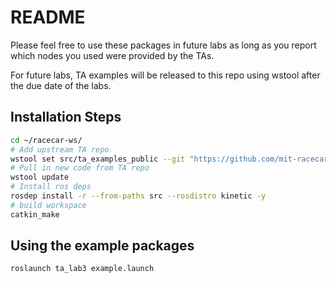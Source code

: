 # README

Please feel free to use these packages in future labs as long as you report which nodes you used were provided by the TAs.
 
For future labs, TA examples will be released to this repo using wstool after the due date of the labs.
 
## Installation Steps
```bash
cd ~/racecar-ws/
# Add upstream TA repo
wstool set src/ta_examples_public --git "https://github.com/mit-racecar/TA_example_labs.git"
# Pull in new code from TA repo
wstool update
# Install ros deps
rosdep install -r --from-paths src --rosdistro kinetic -y
# build workspace
catkin_make
```

## Using the example packages
```bash
roslaunch ta_lab3 example.launch
``` 